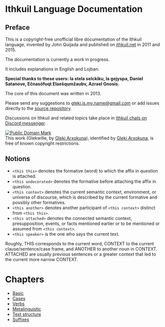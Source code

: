 # Ithkuil Language Documentation

## Preface

This is a copyright-free unofficial libre documentation of the Ithkuil language, invented by John Quijada and published on [ithkuil.net](http://ithkuil.net) in 2011 and 2015.

The documentation is currently a work in progress.

It includes explanations in English and Lojban.

**Special thanks to these users: la stela selckiku, la gejyspa, Daniel Satanove, Ečnasöfuqt Elaešqumžaubv, Azrael Gnosis.**

The core of this document was written in 2013.

Please send any suggestions to [gleki.is.my.name@gmail.com](mailto:gleki.is.my.name@gmail.com) or add issues directly to the [source repository](https://github.com/lagleki/ithkuil/issues).

Discussions on Ithkuil and related topics take place in [Ithkuil chats on Discord messenger](https://discord.gg/arXJQPe).

<p xmlns:dct="https://purl.org/dc/terms/">
<a rel="license" href="http://creativecommons.org/publicdomain/mark/1.0/">
<img src="https://i.creativecommons.org/p/mark/1.0/88x31.png"
     style="border-style: none;" alt="Public Domain Mark" />
</a>
<br />
This work (<span property="dct:title">Glekwille</span>, by <a href="https://ithkuil.github.io/ithkuil/" rel="dct:creator"><span property="dct:title">Gleki Arxokuna</span></a>), identified by <a href="https://lojban.pw" rel="dct:publisher"><span property="dct:title">Gleki Arxokuna</span></a>, is free of known copyright restrictions.
</p>

## Notions

- `<this this>` denotes the formative (word) to which the affix in question is attached.
- `<this undecorated>` denotes the formative before attaching the affix in question.
- `<this context>` denotes the current semantic context, environment, or universe of discourse, which is described by the current formative and possibly other formatives.
- `<this another>` denotes another participant of `<this context>` distinct from `<this this>`.
- `<this attached>` denotes the connected semantic context, presupposition, events, or facts mentioned earlier or to be mentioned or assumed from `<this context>`.
- `<this speaker>` is the one who says the current text.

Roughly, <this this>THIS</this> corresponds to the current word, <this context>CONTEXT</this> to the current clause/sentence/case frame, and <this another>ANOTHER</this> to another noun in <this context>CONTEXT</this>. <this attached>ATTACHED</this> are usually previous sentences or a greater context that led to the current more narrow <this context>CONTEXT</this>.

# Chapters

* [Basic](https://ithkuil.github.io/ithkuil/basic)
* [Cases](https://ithkuil.github.io/ithkuil/cases)
* [Verbs](https://ithkuil.github.io/ithkuil/verbs)
* [Metalinguistic](https://ithkuil.github.io/ithkuil/metalinguistic)
* [Text structure](https://ithkuil.github.io/ithkuil/text-structure)
* [Suffixes](https://ithkuil.github.io/ithkuil/suffixes)
